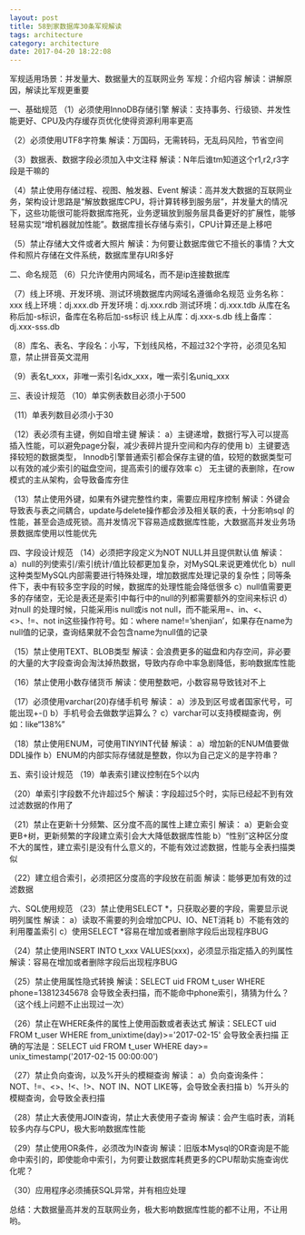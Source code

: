 ```yaml
---
layout: post
title: 58到家数据库30条军规解读
tags: architecture
category: architecture
date: 2017-04-20 18:22:08
---
```

军规适用场景：并发量大、数据量大的互联网业务
军规：介绍内容
解读：讲解原因，解读比军规更重要
 
一、基础规范
（1）必须使用InnoDB存储引擎
解读：支持事务、行级锁、并发性能更好、CPU及内存缓存页优化使得资源利用率更高
 
（2）必须使用UTF8字符集
解读：万国码，无需转码，无乱码风险，节省空间
 
（3）数据表、数据字段必须加入中文注释
解读：N年后谁tm知道这个r1,r2,r3字段是干嘛的
 
（4）禁止使用存储过程、视图、触发器、Event
解读：高并发大数据的互联网业务，架构设计思路是“解放数据库CPU，将计算转移到服务层”，并发量大的情况下，这些功能很可能将数据库拖死，业务逻辑放到服务层具备更好的扩展性，能够轻易实现“增机器就加性能”。数据库擅长存储与索引，CPU计算还是上移吧
 
（5）禁止存储大文件或者大照片
解读：为何要让数据库做它不擅长的事情？大文件和照片存储在文件系统，数据库里存URI多好
 
二、命名规范
（6）只允许使用内网域名，而不是ip连接数据库
 
（7）线上环境、开发环境、测试环境数据库内网域名遵循命名规范
业务名称：xxx
线上环境：dj.xxx.db
开发环境：dj.xxx.rdb
测试环境：dj.xxx.tdb
从库在名称后加-s标识，备库在名称后加-ss标识
线上从库：dj.xxx-s.db
线上备库：dj.xxx-sss.db
 
（8）库名、表名、字段名：小写，下划线风格，不超过32个字符，必须见名知意，禁止拼音英文混用
 
（9）表名t_xxx，非唯一索引名idx_xxx，唯一索引名uniq_xxx
 
三、表设计规范
（10）单实例表数目必须小于500
 
（11）单表列数目必须小于30
 
（12）表必须有主键，例如自增主键
解读：
a）主键递增，数据行写入可以提高插入性能，可以避免page分裂，减少表碎片提升空间和内存的使用
b）主键要选择较短的数据类型， Innodb引擎普通索引都会保存主键的值，较短的数据类型可以有效的减少索引的磁盘空间，提高索引的缓存效率
c） 无主键的表删除，在row模式的主从架构，会导致备库夯住
 
（13）禁止使用外键，如果有外键完整性约束，需要应用程序控制
解读：外键会导致表与表之间耦合，update与delete操作都会涉及相关联的表，十分影响sql 的性能，甚至会造成死锁。高并发情况下容易造成数据库性能，大数据高并发业务场景数据库使用以性能优先
 
四、字段设计规范
（14）必须把字段定义为NOT NULL并且提供默认值
解读：
a）null的列使索引/索引统计/值比较都更加复杂，对MySQL来说更难优化
b）null 这种类型MySQL内部需要进行特殊处理，增加数据库处理记录的复杂性；同等条件下，表中有较多空字段的时候，数据库的处理性能会降低很多
c）null值需要更多的存储空，无论是表还是索引中每行中的null的列都需要额外的空间来标识
d）对null 的处理时候，只能采用is null或is not null，而不能采用=、in、<、<>、!=、not in这些操作符号。如：where name!=’shenjian’，如果存在name为null值的记录，查询结果就不会包含name为null值的记录
 
（15）禁止使用TEXT、BLOB类型
解读：会浪费更多的磁盘和内存空间，非必要的大量的大字段查询会淘汰掉热数据，导致内存命中率急剧降低，影响数据库性能
 
（16）禁止使用小数存储货币
解读：使用整数吧，小数容易导致钱对不上
 
（17）必须使用varchar(20)存储手机号
解读：
a）涉及到区号或者国家代号，可能出现+-()
b）手机号会去做数学运算么？
c）varchar可以支持模糊查询，例如：like“138%”
 
（18）禁止使用ENUM，可使用TINYINT代替
解读：
a）增加新的ENUM值要做DDL操作
b）ENUM的内部实际存储就是整数，你以为自己定义的是字符串？
 
五、索引设计规范
（19）单表索引建议控制在5个以内
 
（20）单索引字段数不允许超过5个
解读：字段超过5个时，实际已经起不到有效过滤数据的作用了
 
（21）禁止在更新十分频繁、区分度不高的属性上建立索引
解读：
a）更新会变更B+树，更新频繁的字段建立索引会大大降低数据库性能
b）“性别”这种区分度不大的属性，建立索引是没有什么意义的，不能有效过滤数据，性能与全表扫描类似
 
（22）建立组合索引，必须把区分度高的字段放在前面
解读：能够更加有效的过滤数据
 
六、SQL使用规范
（23）禁止使用SELECT *，只获取必要的字段，需要显示说明列属性
解读：
a）读取不需要的列会增加CPU、IO、NET消耗
b）不能有效的利用覆盖索引
c）使用SELECT *容易在增加或者删除字段后出现程序BUG
 
（24）禁止使用INSERT INTO t_xxx VALUES(xxx)，必须显示指定插入的列属性
解读：容易在增加或者删除字段后出现程序BUG
 
（25）禁止使用属性隐式转换
解读：SELECT uid FROM t_user WHERE phone=13812345678 会导致全表扫描，而不能命中phone索引，猜猜为什么？（这个线上问题不止出现过一次）
 
（26）禁止在WHERE条件的属性上使用函数或者表达式
解读：SELECT uid FROM t_user WHERE from_unixtime(day)>='2017-02-15' 会导致全表扫描
正确的写法是：SELECT uid FROM t_user WHERE day>= unix_timestamp('2017-02-15 00:00:00')
 
（27）禁止负向查询，以及%开头的模糊查询
解读：
a）负向查询条件：NOT、!=、<>、!<、!>、NOT IN、NOT LIKE等，会导致全表扫描
b）%开头的模糊查询，会导致全表扫描
 
（28）禁止大表使用JOIN查询，禁止大表使用子查询
解读：会产生临时表，消耗较多内存与CPU，极大影响数据库性能
 
（29）禁止使用OR条件，必须改为IN查询
解读：旧版本Mysql的OR查询是不能命中索引的，即使能命中索引，为何要让数据库耗费更多的CPU帮助实施查询优化呢？
 
（30）应用程序必须捕获SQL异常，并有相应处理

总结：大数据量高并发的互联网业务，极大影响数据库性能的都不让用，不让用哟。 
